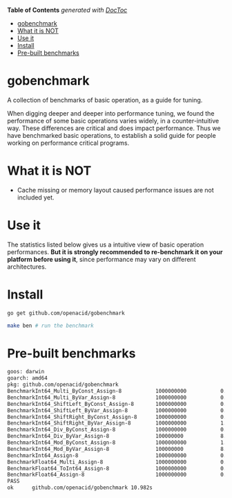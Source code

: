 <!-- START doctoc generated TOC please keep comment here to allow auto update -->
<!-- DON'T EDIT THIS SECTION, INSTEAD RE-RUN doctoc TO UPDATE -->
**Table of Contents**  *generated with [DocToc](https://github.com/thlorenz/doctoc)*

- [gobenchmark](#gobenchmark)
- [What it is NOT](#what-it-is-not)
- [Use it](#use-it)
- [Install](#install)
- [Pre-built benchmarks](#pre-built-benchmarks)

<!-- END doctoc generated TOC please keep comment here to allow auto update -->

# gobenchmark
A collection of benchmarks of basic operation, as a guide for tuning.

When digging deeper and deeper into performance tuning, we found the performance
of some basic operations varies widely, in a counter-intuitive way.
These differences are critical and does impact performance.
Thus we have benchmarked basic operations, to establish a solid guide for people
working on performance critical programs.


# What it is NOT

- Cache missing or memory layout caused performance issues are not included yet.


# Use it

The statistics listed below gives us a intuitive view of basic operation performances.
**But it is strongly recommended to re-benchmark it on your platform before using it**,
since performance may vary on different architectures.


# Install

```sh
go get github.com/openacid/gobenchmark

make ben # run the benchmark
```


# Pre-built benchmarks

```txt
goos: darwin
goarch: amd64
pkg: github.com/openacid/gobenchmark
BenchmarkInt64_Multi_ByConst_Assign-8        	1000000000	         0.40 ns/op
BenchmarkInt64_Multi_ByVar_Assign-8          	1000000000	         0.42 ns/op
BenchmarkInt64_ShiftLeft_ByConst_Assign-8    	1000000000	         0.36 ns/op
BenchmarkInt64_ShiftLeft_ByVar_Assign-8      	1000000000	         0.98 ns/op
BenchmarkInt64_ShiftRight_ByConst_Assign-8   	1000000000	         0.37 ns/op
BenchmarkInt64_ShiftRight_ByVar_Assign-8     	1000000000	         1.53 ns/op
BenchmarkInt64_Div_ByConst_Assign-8          	1000000000	         0.95 ns/op
BenchmarkInt64_Div_ByVar_Assign-8            	100000000	         8.37 ns/op
BenchmarkInt64_Mod_ByConst_Assign-8          	1000000000	         1.07 ns/op
BenchmarkInt64_Mod_ByVar_Assign-8            	100000000	         8.18 ns/op
BenchmarkInt64_Assign-8                      	1000000000	         0.26 ns/op
BenchmarkFloat64_Multi_Assign-8              	1000000000	         0.78 ns/op
BenchmarkFloat64_ToInt64_Assign-8            	1000000000	         0.53 ns/op
BenchmarkFloat64_Assign-8                    	1000000000	         0.78 ns/op
PASS
ok  	github.com/openacid/gobenchmark	10.982s
```